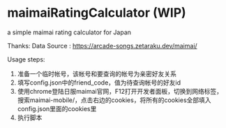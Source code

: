 # maimaiRatingCalculator (WIP) 
a simple maimai rating calculator for Japan

Thanks:
Data Source : https://arcade-songs.zetaraku.dev/maimai/

Usage steps:
1. 准备一个临时帐号，该帐号和要查询的帐号为亲密好友关系 
2. 填写config.json中的friend_code，值为待查询帐号的好友id
3. 使用chrome登陆日服maimai官网，F12打开开发者面板，切换到网络标签，搜索maimai-mobile/，点击右边的cookies，将所有的cookies全部填入config.json里面的cookies里
4. 执行脚本
